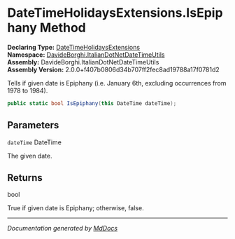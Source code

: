 ﻿<!--  
  <auto-generated>   
    The contents of this file were generated by a tool.  
    Changes to this file may be list if the file is regenerated  
  </auto-generated>   
-->

# DateTimeHolidaysExtensions.IsEpiphany Method

**Declaring Type:** [DateTimeHolidaysExtensions](../index.md)  
**Namespace:** [DavideBorghi.ItalianDotNetDateTimeUtils](../../index.md)  
**Assembly:** DavideBorghi.ItalianDotNetDateTimeUtils  
**Assembly Version:** 2.0.0+f407b0806d34b707ff2fec8ad19788a17f0781d2

Tells if given date is Epiphany (i.e. January 6th, excluding occurrences from 1978 to 1984).

```csharp
public static bool IsEpiphany(this DateTime dateTime);
```

## Parameters

`dateTime`  DateTime

The given date.

## Returns

bool

True if given date is Epiphany; otherwise, false.

___

*Documentation generated by [MdDocs](https://github.com/ap0llo/mddocs)*
